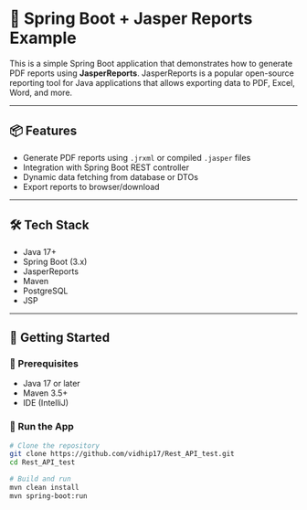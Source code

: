 # 🧾 Spring Boot + Jasper Reports Example

This is a simple Spring Boot application that demonstrates how to generate PDF reports using **JasperReports**. JasperReports is a popular open-source reporting tool for Java applications that allows exporting data to PDF, Excel, Word, and more.

---

## 📦 Features

- Generate PDF reports using `.jrxml` or compiled `.jasper` files
- Integration with Spring Boot REST controller
- Dynamic data fetching from database or DTOs
- Export reports to browser/download

---

## 🛠️ Tech Stack

- Java 17+
- Spring Boot (3.x)
- JasperReports
- Maven
- PostgreSQL
- JSP

---

## 🏁 Getting Started

### 🔧 Prerequisites

- Java 17 or later
- Maven 3.5+
- IDE (IntelliJ)

### 🚀 Run the App

```bash
# Clone the repository
git clone https://github.com/vidhip17/Rest_API_test.git
cd Rest_API_test

# Build and run
mvn clean install
mvn spring-boot:run
